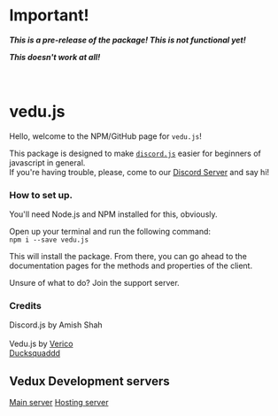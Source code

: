 # Important!

***This is a pre-release of the package! This is not functional yet!***

***This doesn't work at all!***
<br>
<br>
<br>
# vedu.js

Hello, welcome to the NPM/GitHub page for `vedu.js`!

This package is designed to make [`discord.js`](https://npmjs.org/discord.js) easier for beginners of javascript in general.<br>
If you're having trouble, please, come to our [Discord Server](#Vedux-Development-servers) and say hi!<br>

###  How to set up.

You'll need Node.js and NPM installed for this, obviously.<br>

Open up your terminal and run the following command:<br>
```npm i --save vedu.js```

This will install the package. 
From there, you can go ahead to the documentation pages for the methods and properties of the client. <br>

Unsure of what to do? Join the support server.<br>

### Credits

Discord.js by Amish Shah <br> <br>
Vedu.js by [Verico](https://github.com/bqini)<br> [Ducksquaddd](https://github.com/ducksquaddd)

## Vedux Development servers

[Main server](https://discord.gg/AVbasQ3BGA)
[Hosting server](https://discord.gg/a4CBQMvwKg)
